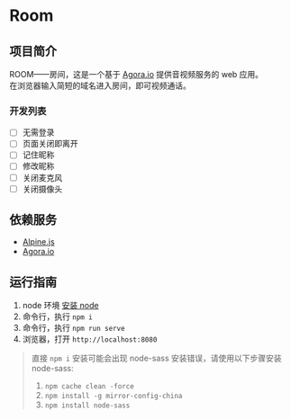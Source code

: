 # Room

## 项目简介

ROOM——房间，这是一个基于 [Agora.io](https://www.agora.io/cn) 提供音视频服务的 web 应用。  
在浏览器输入简短的域名进入房间，即可视频通话。

### 开发列表

- [ ] 无需登录
- [ ] 页面关闭即离开
- [ ] 记住昵称
- [ ] 修改昵称
- [ ] 关闭麦克风
- [ ] 关闭摄像头

## 依赖服务

- [Alpine.js](https://github.com/alpinejs/alpine)
- [Agora.io](https://www.agora.io/cn)

## 运行指南

1. node 环境 [安装 node](https://nodejs.org/en/download/)
2. 命令行，执行 `npm i`
3. 命令行，执行 `npm run serve`
4. 浏览器，打开 `http://localhost:8080`

> 直接 `npm i` 安装可能会出现 node-sass 安装错误，请使用以下步骤安装 node-sass:
>
> 1. `npm cache clean -force`
> 2. `npm install -g mirror-config-china`
> 3. `npm install node-sass`
